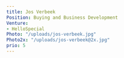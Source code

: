```yaml
---
title: Jos Verbeek
Position: Buying and Business Development
Venture:
- HelloSpecial
Photo: "/uploads/jos-verbeek.jpg"
Photo2x: "/uploads/jos-verbeek@2x.jpg"
prio: 5
---
```


